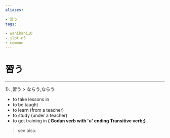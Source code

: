 ```yaml
---
aliases:
    
- 習う
tags:
    
- wanikani10
- jlpt-n5
- common
---
```


# 習う
---
1).
,習う > ならう,ならう

- to take lessons in
- to be taught
- to learn (from a teacher)
- to study (under a teacher)
- to get training in
**( Godan verb with 'u' ending Transitive verb;)**
> see also: 
            